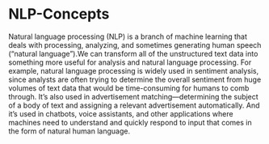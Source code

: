 # NLP-Concepts
<p> Natural language processing (NLP) is a branch of machine learning that deals with processing, analyzing, and sometimes generating human speech (“natural language”).We can transform all of the unstructured text data into something more useful for analysis and natural language processing. For example, natural language processing is widely used in sentiment analysis, since analysts are often trying to determine the overall sentiment from huge volumes of text data that would be time-consuming for humans to comb through. It’s also used in advertisement matching—determining the subject of a body of text and assigning a relevant advertisement automatically. And it’s used in chatbots, voice assistants, and other applications where machines need to understand and quickly respond to input that comes in the form of natural human language.</p>
